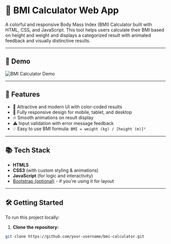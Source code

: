 # 💪 BMI Calculator Web App

A colorful and responsive Body Mass Index (BMI) Calculator built with HTML, CSS, and JavaScript. This tool helps users calculate their BMI based on height and weight and displays a categorized result with animated feedback and visually distinctive results.

---

## 📸 Demo

![BMI Calculator Demo](demo.gif) <!-- Replace with your demo gif or screenshot -->

---

## 🚀 Features

- 🎨 Attractive and modern UI with color-coded results
- 📱 Fully responsive design for mobile, tablet, and desktop
- 🔥 Smooth animations on result display
- ⚠️ Input validation with error message feedback
- 💡 Easy to use BMI formula: `BMI = weight (kg) / [height (m)]²`

---

## 📚 Tech Stack

- **HTML5**
- **CSS3** (with custom styling & animations)
- **JavaScript** (for logic and interactivity)
- [Bootstrap (optional)](https://getbootstrap.com/) - if you're using it for layout

---

## 🛠️ Getting Started

To run this project locally:

1. **Clone the repository:**

```bash
git clone https://github.com/your-username/bmi-calculator.git
